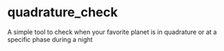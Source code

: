 # quadrature_check
A simple tool to check when your favorite planet is in quadrature or at a specific phase during a night
